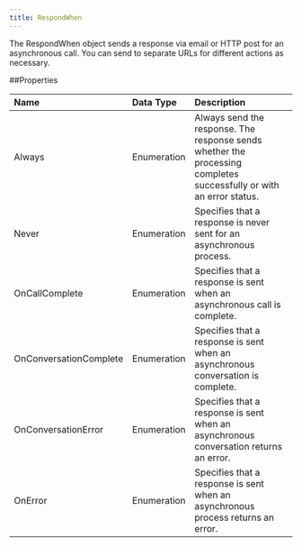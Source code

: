```yaml
---
title: RespondWhen
---
```

The RespondWhen object sends a response via email or HTTP post for an asynchronous call. You can send to separate URLs for different actions as necessary.

##Properties
<table class="table table-hover"> <thead align="left"><tr><th>Name</th><th>Data Type</th><th>Description</th></tr></thead> <tbody><tr><td>Always</td><td>Enumeration</td><td>Always send the response. The response sends whether the processing completes successfully or with an error status.</td></tr><tr><td>Never</td><td>Enumeration</td><td>Specifies that a response is never sent for an asynchronous process.</td></tr><tr><td>OnCallComplete</td><td>Enumeration</td><td>Specifies that a response is sent when an asynchronous call is complete.</td></tr><tr><td>OnConversationComplete</td><td>Enumeration</td><td>Specifies that a response is sent when an asynchronous conversation is complete.</td></tr><tr><td>OnConversationError</td><td>Enumeration</td><td>Specifies that a response is sent when an asynchronous conversation returns an error.</td></tr><tr><td>OnError</td><td>Enumeration</td><td>Specifies that a response is sent when an asynchronous process returns an error.</td></tr></tbody></table>
